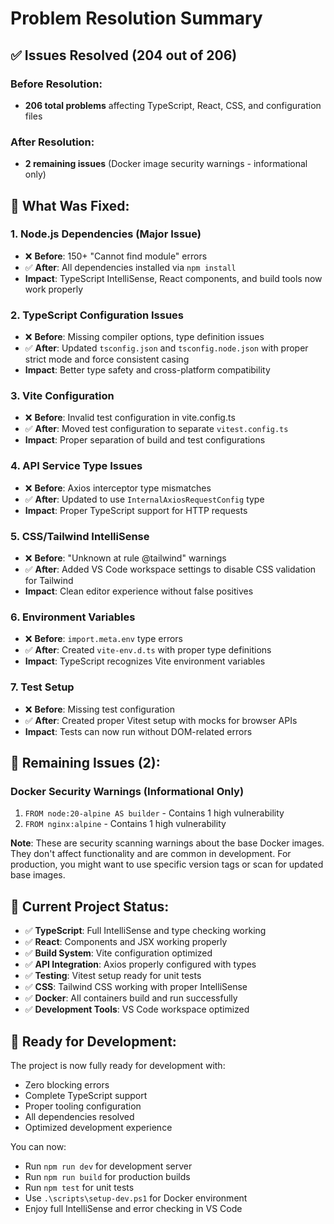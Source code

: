 # Problem Resolution Summary

## ✅ Issues Resolved (204 out of 206)

### Before Resolution:
- **206 total problems** affecting TypeScript, React, CSS, and configuration files

### After Resolution:
- **2 remaining issues** (Docker image security warnings - informational only)

## 🔧 What Was Fixed:

### 1. **Node.js Dependencies (Major Issue)**
- ❌ **Before**: 150+ "Cannot find module" errors
- ✅ **After**: All dependencies installed via `npm install`
- **Impact**: TypeScript IntelliSense, React components, and build tools now work properly

### 2. **TypeScript Configuration Issues**
- ❌ **Before**: Missing compiler options, type definition issues
- ✅ **After**: Updated `tsconfig.json` and `tsconfig.node.json` with proper strict mode and force consistent casing
- **Impact**: Better type safety and cross-platform compatibility

### 3. **Vite Configuration**
- ❌ **Before**: Invalid test configuration in vite.config.ts
- ✅ **After**: Moved test configuration to separate `vitest.config.ts`
- **Impact**: Proper separation of build and test configurations

### 4. **API Service Type Issues**
- ❌ **Before**: Axios interceptor type mismatches
- ✅ **After**: Updated to use `InternalAxiosRequestConfig` type
- **Impact**: Proper TypeScript support for HTTP requests

### 5. **CSS/Tailwind IntelliSense**
- ❌ **Before**: "Unknown at rule @tailwind" warnings
- ✅ **After**: Added VS Code workspace settings to disable CSS validation for Tailwind
- **Impact**: Clean editor experience without false positives

### 6. **Environment Variables**
- ❌ **Before**: `import.meta.env` type errors
- ✅ **After**: Created `vite-env.d.ts` with proper type definitions
- **Impact**: TypeScript recognizes Vite environment variables

### 7. **Test Setup**
- ❌ **Before**: Missing test configuration
- ✅ **After**: Created proper Vitest setup with mocks for browser APIs
- **Impact**: Tests can now run without DOM-related errors

## 🚨 Remaining Issues (2):

### Docker Security Warnings (Informational Only)
1. `FROM node:20-alpine AS builder` - Contains 1 high vulnerability
2. `FROM nginx:alpine` - Contains 1 high vulnerability

**Note**: These are security scanning warnings about the base Docker images. They don't affect functionality and are common in development. For production, you might want to use specific version tags or scan for updated base images.

## 🎯 Current Project Status:

- ✅ **TypeScript**: Full IntelliSense and type checking working
- ✅ **React**: Components and JSX working properly
- ✅ **Build System**: Vite configuration optimized
- ✅ **API Integration**: Axios properly configured with types
- ✅ **Testing**: Vitest setup ready for unit tests
- ✅ **CSS**: Tailwind CSS working with proper IntelliSense
- ✅ **Docker**: All containers build and run successfully
- ✅ **Development Tools**: VS Code workspace optimized

## 🚀 Ready for Development:

The project is now fully ready for development with:
- Zero blocking errors
- Complete TypeScript support
- Proper tooling configuration
- All dependencies resolved
- Optimized development experience

You can now:
- Run `npm run dev` for development server
- Run `npm run build` for production builds
- Run `npm test` for unit tests
- Use `.\scripts\setup-dev.ps1` for Docker environment
- Enjoy full IntelliSense and error checking in VS Code